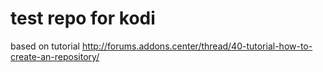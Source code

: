# test repo for kodi

based on tutorial http://forums.addons.center/thread/40-tutorial-how-to-create-an-repository/
